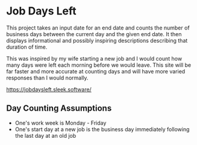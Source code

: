 # Job Days Left

This project takes an input date for an end date and counts the number of business days between
the current day and the given end date. It then displays informational and possibly inspiring
descriptions describing that duration of time.

This was inspired by my wife starting a new job and I would count how many days were left each
morning before we would leave. This site will be far faster and more accurate at counting days
and will have more varied responses than I would normally.

<https://jobdaysleft.sleek.software/>

## Day Counting Assumptions

- One's work week is Monday - Friday
- One's start day at a new job is the business day immediately following the last day at an old job
